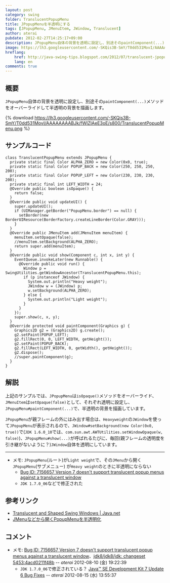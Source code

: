 ```yaml
---
layout: post
category: swing
folder: TranslucentPopupMenu
title: JPopupMenuを半透明にする
tags: [JPopupMenu, JMenuItem, JWindow, Translucent]
author: aterai
pubdate: 2012-02-27T14:25:17+09:00
description: JPopupMenu自体の背景を透明に設定し、別途そのpaintComponent(...)メソッドをオーバーライドして半透明の背景を描画します。
image: https://lh3.googleusercontent.com/-SKQis3B-SmY/T0dd531MovI/AAAAAAAABJk/fWIZIAeE3oE/s800/TranslucentPopupMenu.png
hreflang:
    href: http://java-swing-tips.blogspot.com/2012/07/translucent-jpopupmenu.html
    lang: en
comments: true
---
```

## 概要
`JPopupMenu`自体の背景を透明に設定し、別途その`paintComponent(...)`メソッドをオーバーライドして半透明の背景を描画します。

{% download https://lh3.googleusercontent.com/-SKQis3B-SmY/T0dd531MovI/AAAAAAAABJk/fWIZIAeE3oE/s800/TranslucentPopupMenu.png %}

## サンプルコード
<pre class="prettyprint"><code>class TranslucentPopupMenu extends JPopupMenu {
  private static final Color ALPHA_ZERO = new Color(0x0, true);
  private static final Color POPUP_BACK = new Color(250, 250, 250, 200);
  private static final Color POPUP_LEFT = new Color(230, 230, 230, 200);
  private static final int LEFT_WIDTH = 24;
  @Override public boolean isOpaque() {
    return false;
  }
  @Override public void updateUI() {
    super.updateUI();
    if (UIManager.getBorder("PopupMenu.border") == null) {
      setBorder(new BorderUIResource(BorderFactory.createLineBorder(Color.GRAY)));
    }
  }
  @Override public JMenuItem add(JMenuItem menuItem) {
    menuItem.setOpaque(false);
    //menuItem.setBackground(ALPHA_ZERO);
    return super.add(menuItem);
  }
  @Override public void show(Component c, int x, int y) {
    EventQueue.invokeLater(new Runnable() {
      @Override public void run() {
        Window p = SwingUtilities.getWindowAncestor(TranslucentPopupMenu.this);
        if (p instanceof JWindow) {
          System.out.println("Heavy weight");
          JWindow w = (JWindow) p;
          w.setBackground(ALPHA_ZERO);
        } else {
          System.out.println("Light weight");
        }
      }
    });
    super.show(c, x, y);
  }
  @Override protected void paintComponent(Graphics g) {
    Graphics2D g2 = (Graphics2D) g.create();
    g2.setPaint(POPUP_LEFT);
    g2.fillRect(0, 0, LEFT_WIDTH, getHeight());
    g2.setPaint(POPUP_BACK);
    g2.fillRect(LEFT_WIDTH, 0, getWidth(), getHeight());
    g2.dispose();
    //super.paintComponent(g);
  }
}
</code></pre>

## 解説
上記のサンプルでは、`JPopupMenu`は`isOpaque()`メソッドをオーバーライド、`JMenuItem`は`setOpaque(false)`として、それぞれ透明に設定し、`JPopupMenu#paintComponent(...)`で、半透明の背景を描画しています。

`JPopupMenu`が親フレームの外にはみ出す場合は、`Heavyweight`の`JWindow`を使って`JPopupMenu`が表示されるので、`JWindow#setBackground(new Color(0x0, true))`で(`JDK 1.6.0_10`では、`com.sun.awt.AWTUtilities.setWindowOpaque(w, false)`)、`JPopupMenu#show(...)`が呼ばれるたびに、毎回(親フレームの透明度を引き継がないように？)`JWindow`自体を透明にしています。

- - - -
- メモ: `JPopupMenu`(ルート)が`Light weight`で、その`JMenu`から開く`JPopupMenu`(サブメニュー) が`Heavy weight`のときに半透明にならない
    - [Bug ID: 7156657 Version 7 doesn't support translucent popup menus against a translucent window](http://bugs.java.com/bugdatabase/view_bug.do?bug_id=7156657)
    - `JDK 1.7.0_06`などで修正された

<!-- dummy comment line for breaking list -->

## 参考リンク
- [Translucent and Shaped Swing Windows | Java.net](http://today.java.net/pub/a/today/2008/03/18/translucent-and-shaped-swing-windows.html)
- [JMenuなどから開くPopupMenuを半透明化](http://ateraimemo.com/Swing/TranslucentSubMenu.html)

<!-- dummy comment line for breaking list -->

## コメント
- メモ: [Bug ID: 7156657 Version 7 doesn't support translucent popup menus against a translucent window](http://bugs.java.com/bugdatabase/view_bug.do?bug_id=7156657)、[jdk8/jdk8/jdk: changeset 5453:4acd0211f48b](http://hg.openjdk.java.net/jdk8/jdk8/jdk/rev/4acd0211f48b) -- *aterai* 2012-08-10 (金) 19:22:39
    - `JDK 1.7.0_06`で修正されている？ [Java™ SE Development Kit 7 Update 6 Bug Fixes](http://www.oracle.com/technetwork/java/javase/2col/7u6-bugfixes-1733378.html) -- *aterai* 2012-08-15 (水) 13:55:37

<!-- dummy comment line for breaking list -->
